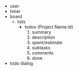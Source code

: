 - user
- timer
- board
  - lists
    - todos (Project Name:id)
      1. summary
      1. description
      1. spent/estimate
      1. subtasks
      1. comments
      1. done
- todo dialog